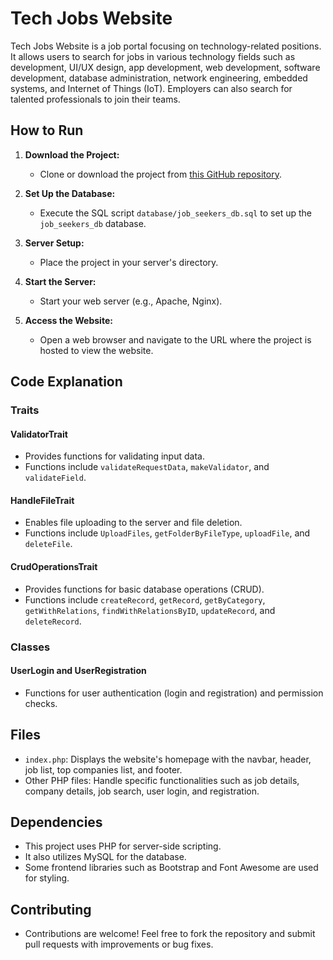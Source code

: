 # Tech Jobs Website

Tech Jobs Website is a job portal focusing on technology-related positions. It allows users to search for jobs in various technology fields such as development, UI/UX design, app development, web development, software development, database administration, network engineering, embedded systems, and Internet of Things (IoT). Employers can also search for talented professionals to join their teams.

## How to Run

1. **Download the Project:**
   - Clone or download the project from [this GitHub repository](https://github.com/Ziad-Abaza/project-web.git).

2. **Set Up the Database:**
   - Execute the SQL script `database/job_seekers_db.sql` to set up the `job_seekers_db` database.

3. **Server Setup:**
   - Place the project in your server's directory.

4. **Start the Server:**
   - Start your web server (e.g., Apache, Nginx).

5. **Access the Website:**
   - Open a web browser and navigate to the URL where the project is hosted to view the website.

## Code Explanation

### Traits

#### ValidatorTrait

- Provides functions for validating input data.
- Functions include `validateRequestData`, `makeValidator`, and `validateField`.

#### HandleFileTrait

- Enables file uploading to the server and file deletion.
- Functions include `UploadFiles`, `getFolderByFileType`, `uploadFile`, and `deleteFile`.

#### CrudOperationsTrait

- Provides functions for basic database operations (CRUD).
- Functions include `createRecord`, `getRecord`, `getByCategory`, `getWithRelations`, `findWithRelationsByID`, `updateRecord`, and `deleteRecord`.

### Classes

#### UserLogin and UserRegistration

- Functions for user authentication (login and registration) and permission checks.

## Files

- `index.php`: Displays the website's homepage with the navbar, header, job list, top companies list, and footer.
- Other PHP files: Handle specific functionalities such as job details, company details, job search, user login, and registration.

## Dependencies

- This project uses PHP for server-side scripting.
- It also utilizes MySQL for the database.
- Some frontend libraries such as Bootstrap and Font Awesome are used for styling.

## Contributing

- Contributions are welcome! Feel free to fork the repository and submit pull requests with improvements or bug fixes.

